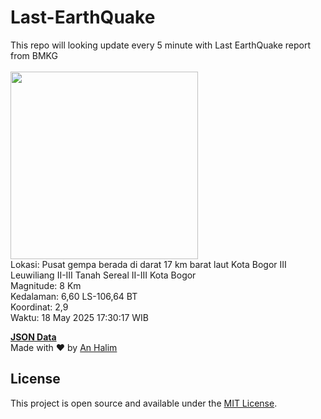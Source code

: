# Last-EarthQuake
This repo will looking update every 5 minute with Last EarthQuake report from BMKG
<br>
<br>
<img src="undefined" width="300"/>
<br>
Lokasi: Pusat gempa berada di darat 17 km barat laut Kota Bogor  III Leuwiliang II-III Tanah Sereal II-III Kota Bogor <br>
Magnitude: 8 Km <br>
Kedalaman: 6,60 LS-106,64 BT <br>
Koordinat: 2,9 <br>
Waktu: 18 May 2025 17:30:17 WIB <br>

<a href="./data/data.json">**JSON Data**</a>
<br>
Made with ❤️ by <a href="https://github.com/an-halim">An Halim</a>
## License

This project is open source and available under the [MIT License](LICENSE).

